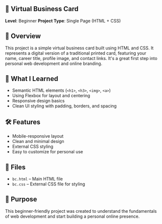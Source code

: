 💼 Virtual Business Card
----------------------------------------------------------------------------------------------------------------------------------------------------------------------------------------------------------------
**Level**: Beginner
**Project Type**: Single Page (HTML + CSS)

## 📌 Overview

This project is a simple virtual business card built using HTML and CSS. It represents a digital version of a traditional printed card, featuring your name, career title, profile image, and contact links. It's a great first step into personal web development and online branding.

## 🚀 What I Learned

* Semantic HTML elements (`<h1>`, `<h3>`, `<img>`, `<a>`)
* Using Flexbox for layout and centering
* Responsive design basics
* Clean UI styling with padding, borders, and spacing

## 🛠️ Features

* Mobile-responsive layout
* Clean and minimal design
* External CSS styling
* Easy to customize for personal use

## 📂 Files

* `bc.html` – Main HTML file
* `bc.css` – External CSS file for styling

## 🎯 Purpose

This beginner-friendly project was created to understand the fundamentals of web development and start building a personal online presence.

